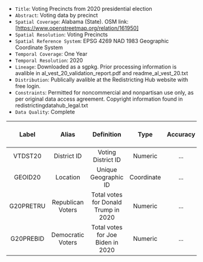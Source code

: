 - `Title`: Voting Precincts from 2020 presidential election 
- `Abstract`: Voting data by precinct 
- `Spatial Coverage`: Alabama (State). OSM link: [https://www.openstreetmap.org/relation/161950]
- `Spatial Resolution`: Voting Precincts 
- `Spatial Reference System`: EPSG 4269 NAD 1983 Geographic Coordinate System
- `Temporal Coverage`: One Year
- `Temporal Resolution`: 2020
- `Lineage`: Downloaded as a sgpkg. Prior processing information is avalible in al_vest_20_validation_report.pdf and readme_al_vest_20.txt
- `Distribution`: Publically avalible at the Redistricting Hub website with free login.
- `Constraints`: Permitted for noncommercial and nonpartisan use only, as per original data access agreement. Copyright information found in redistrictingdatahub_legal.txt
- `Data Quality`: Complete

| Label | Alias | Definition | Type | Accuracy | Domain | Missing Data Value(s) | Missing Data Frequency |
| :--: | :--: | :--: | :--: | :--: | :--: | :--: | :--: |
| VTDST20 | District ID | Voting District ID | Numeric | ... | ... | ... | ... |
| GEOID20 | Location | Unique Geographic ID | Coordinate | ... | ... | ... | ... |
| G20PRETRU | Republican Voters | Total votes for Donald Trump in 2020 | Numeric | ... | ... | ... | ... |
| G20PREBID | Democratic Voters | Total votes for Joe Biden in 2020 | Numeric | ... | ... | ... | ... |
